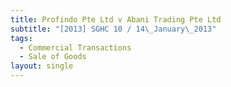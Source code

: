 ```yaml
---
title: Profindo Pte Ltd v Abani Trading Pte Ltd
subtitle: "[2013] SGHC 10 / 14\_January\_2013"
tags:
  - Commercial Transactions
  - Sale of Goods
layout: single
---
```


